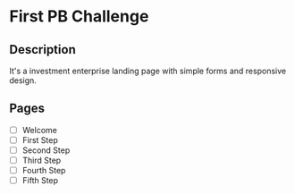 # First PB Challenge

## Description

It's a investment enterprise landing page with simple forms and responsive design.

## Pages

- [ ] Welcome
- [ ] First Step
- [ ] Second Step
- [ ] Third Step
- [ ] Fourth Step
- [ ] Fifth Step
